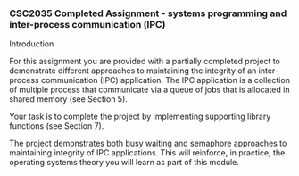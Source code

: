 
### CSC2035 Completed Assignment - systems programming and inter-process communication (IPC) 

Introduction

For this assignment you are provided with a partially completed project to demonstrate different approaches to maintaining the integrity of an inter-process communication (IPC) application. The IPC application is a collection of multiple process that communicate via a queue of jobs that is allocated in shared memory (see Section 5).

Your task is to complete the project by implementing supporting library functions (see Section 7).

The project demonstrates both busy waiting and semaphore approaches to maintaining integrity of IPC applications. This will reinforce, in practice, the operating systems theory you will learn as part of this module.